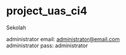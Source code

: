 # project_uas_ci4
Sekolah

administrator email: administrator@email.com </br>
administrator pass: administrator
